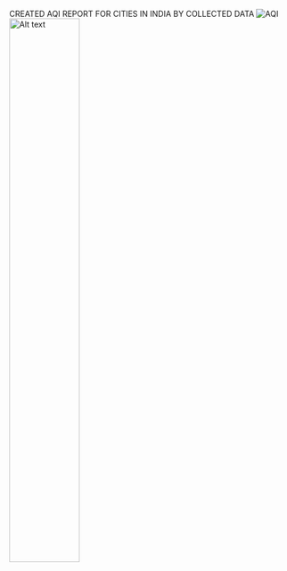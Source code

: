CREATED AQI REPORT FOR CITIES IN INDIA BY COLLECTED DATA 
![AQI](https://github.com/user-attachments/assets/0cd811a0-2609-4499-980c-a7b4d7a7ea85)
<img src="/path/to/your/image.png" alt="Alt text" width="50%" height="50%">
